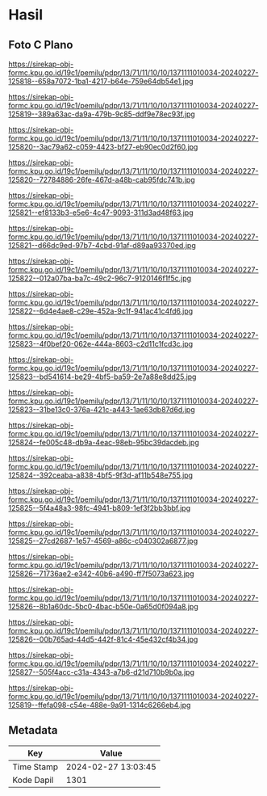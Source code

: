 # Hasil

## Foto C Plano

https://sirekap-obj-formc.kpu.go.id/19c1/pemilu/pdpr/13/71/11/10/10/1371111010034-20240227-125818--658a7072-1ba1-4217-b64e-759e64db54e1.jpg

https://sirekap-obj-formc.kpu.go.id/19c1/pemilu/pdpr/13/71/11/10/10/1371111010034-20240227-125819--389a63ac-da9a-479b-9c85-ddf9e78ec93f.jpg

https://sirekap-obj-formc.kpu.go.id/19c1/pemilu/pdpr/13/71/11/10/10/1371111010034-20240227-125820--3ac79a62-c059-4423-bf27-eb90ec0d2f60.jpg

https://sirekap-obj-formc.kpu.go.id/19c1/pemilu/pdpr/13/71/11/10/10/1371111010034-20240227-125820--72784886-26fe-467d-a48b-cab95fdc741b.jpg

https://sirekap-obj-formc.kpu.go.id/19c1/pemilu/pdpr/13/71/11/10/10/1371111010034-20240227-125821--ef8133b3-e5e6-4c47-9093-311d3ad48f63.jpg

https://sirekap-obj-formc.kpu.go.id/19c1/pemilu/pdpr/13/71/11/10/10/1371111010034-20240227-125821--d66dc9ed-97b7-4cbd-91af-d89aa93370ed.jpg

https://sirekap-obj-formc.kpu.go.id/19c1/pemilu/pdpr/13/71/11/10/10/1371111010034-20240227-125822--012a07ba-ba7c-49c2-96c7-9120146f1f5c.jpg

https://sirekap-obj-formc.kpu.go.id/19c1/pemilu/pdpr/13/71/11/10/10/1371111010034-20240227-125822--6d4e4ae8-c29e-452a-9c1f-941ac41c4fd6.jpg

https://sirekap-obj-formc.kpu.go.id/19c1/pemilu/pdpr/13/71/11/10/10/1371111010034-20240227-125823--4f0bef20-062e-444a-8603-c2d11c1fcd3c.jpg

https://sirekap-obj-formc.kpu.go.id/19c1/pemilu/pdpr/13/71/11/10/10/1371111010034-20240227-125823--bd541614-be29-4bf5-ba59-2e7a88e8dd25.jpg

https://sirekap-obj-formc.kpu.go.id/19c1/pemilu/pdpr/13/71/11/10/10/1371111010034-20240227-125823--31be13c0-376a-421c-a443-1ae63db87d6d.jpg

https://sirekap-obj-formc.kpu.go.id/19c1/pemilu/pdpr/13/71/11/10/10/1371111010034-20240227-125824--fe005c48-db9a-4eac-98eb-95bc39dacdeb.jpg

https://sirekap-obj-formc.kpu.go.id/19c1/pemilu/pdpr/13/71/11/10/10/1371111010034-20240227-125824--392ceaba-a838-4bf5-9f3d-af11b548e755.jpg

https://sirekap-obj-formc.kpu.go.id/19c1/pemilu/pdpr/13/71/11/10/10/1371111010034-20240227-125825--5f4a48a3-98fc-4941-b809-1ef3f2bb3bbf.jpg

https://sirekap-obj-formc.kpu.go.id/19c1/pemilu/pdpr/13/71/11/10/10/1371111010034-20240227-125825--27cd2687-1e57-4569-a86c-c040302a6877.jpg

https://sirekap-obj-formc.kpu.go.id/19c1/pemilu/pdpr/13/71/11/10/10/1371111010034-20240227-125826--71736ae2-e342-40b6-a490-ff7f5073a623.jpg

https://sirekap-obj-formc.kpu.go.id/19c1/pemilu/pdpr/13/71/11/10/10/1371111010034-20240227-125826--8b1a60dc-5bc0-4bac-b50e-0a65d0f094a8.jpg

https://sirekap-obj-formc.kpu.go.id/19c1/pemilu/pdpr/13/71/11/10/10/1371111010034-20240227-125826--00b765ad-44d5-442f-81c4-45e432cf4b34.jpg

https://sirekap-obj-formc.kpu.go.id/19c1/pemilu/pdpr/13/71/11/10/10/1371111010034-20240227-125827--505f4acc-c31a-4343-a7b6-d21d710b9b0a.jpg

https://sirekap-obj-formc.kpu.go.id/19c1/pemilu/pdpr/13/71/11/10/10/1371111010034-20240227-125819--ffefa098-c54e-488e-9a91-1314c6266eb4.jpg


## Metadata

| Key        | Value               |
| ---------- | ------------------- |
| Time Stamp | 2024-02-27 13:03:45 |
| Kode Dapil | 1301                |



